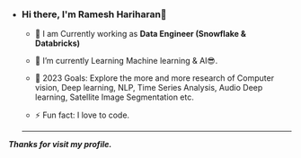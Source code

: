 - ### Hi there, I'm Ramesh Hariharan👋
 

  * 🔭 I am Currently working as **Data Engineer (Snowflake & Databricks)**

  - 🌱 I’m currently Learning Machine learning & AI😎.

  - 🥅 2023 Goals: Explore the more and more research of Computer vision, Deep learning, NLP, Time Series Analysis, Audio Deep learning, Satellite Image Segmentation etc.

  - ⚡ Fun fact: I love to code.

  ---

***Thanks for visit my profile.***
